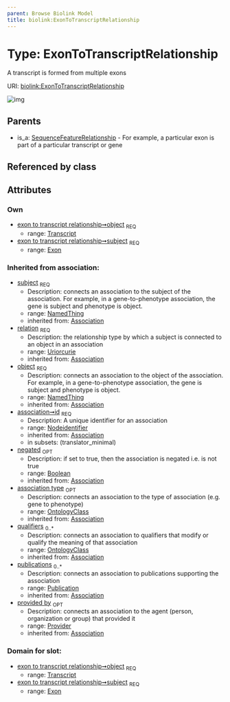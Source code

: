 ```yaml
---
parent: Browse Biolink Model
title: biolink:ExonToTranscriptRelationship
---
```


# Type: ExonToTranscriptRelationship


A transcript is formed from multiple exons

URI: [biolink:ExonToTranscriptRelationship](https://w3id.org/biolink/vocab/ExonToTranscriptRelationship)

![img](http://yuml.me/diagram/nofunky;dir:TB/class/\[Provider]<provided%20by(i)%200..1-%20\[ExonToTranscriptRelationship&#124;relation(i):uriorcurie;id(i):nodeidentifier;negated(i):boolean%20%3F],%20\[Publication]<publications(i)%200..*-%20\[ExonToTranscriptRelationship],%20\[OntologyClass]<qualifiers(i)%200..*-%20\[ExonToTranscriptRelationship],%20\[OntologyClass]<association%20type(i)%200..1-%20\[ExonToTranscriptRelationship],%20\[Transcript]<object%201..1-%20\[ExonToTranscriptRelationship],%20\[Exon]<subject%201..1-%20\[ExonToTranscriptRelationship],%20\[SequenceFeatureRelationship]^-\[ExonToTranscriptRelationship])

## Parents

 *  is_a: [SequenceFeatureRelationship](SequenceFeatureRelationship.md) - For example, a particular exon is part of a particular transcript or gene

## Referenced by class


## Attributes


### Own

 * [exon to transcript relationship➞object](exon_to_transcript_relationship_object.md)  <sub>REQ</sub>
    * range: [Transcript](Transcript.md)
 * [exon to transcript relationship➞subject](exon_to_transcript_relationship_subject.md)  <sub>REQ</sub>
    * range: [Exon](Exon.md)

### Inherited from association:

 * [subject](subject.md)  <sub>REQ</sub>
    * Description: connects an association to the subject of the association. For example, in a gene-to-phenotype association, the gene is subject and phenotype is object.
    * range: [NamedThing](NamedThing.md)
    * inherited from: [Association](Association.md)
 * [relation](relation.md)  <sub>REQ</sub>
    * Description: the relationship type by which a subject is connected to an object in an association
    * range: [Uriorcurie](types/Uriorcurie.md)
    * inherited from: [Association](Association.md)
 * [object](object.md)  <sub>REQ</sub>
    * Description: connects an association to the object of the association. For example, in a gene-to-phenotype association, the gene is subject and phenotype is object.
    * range: [NamedThing](NamedThing.md)
    * inherited from: [Association](Association.md)
 * [association➞id](association_id.md)  <sub>REQ</sub>
    * Description: A unique identifier for an association
    * range: [Nodeidentifier](types/Nodeidentifier.md)
    * inherited from: [Association](Association.md)
    * in subsets: (translator_minimal)
 * [negated](negated.md)  <sub>OPT</sub>
    * Description: if set to true, then the association is negated i.e. is not true
    * range: [Boolean](types/Boolean.md)
    * inherited from: [Association](Association.md)
 * [association type](association_type.md)  <sub>OPT</sub>
    * Description: connects an association to the type of association (e.g. gene to phenotype)
    * range: [OntologyClass](OntologyClass.md)
    * inherited from: [Association](Association.md)
 * [qualifiers](qualifiers.md)  <sub>0..*</sub>
    * Description: connects an association to qualifiers that modify or qualify the meaning of that association
    * range: [OntologyClass](OntologyClass.md)
    * inherited from: [Association](Association.md)
 * [publications](publications.md)  <sub>0..*</sub>
    * Description: connects an association to publications supporting the association
    * range: [Publication](Publication.md)
    * inherited from: [Association](Association.md)
 * [provided by](provided_by.md)  <sub>OPT</sub>
    * Description: connects an association to the agent (person, organization or group) that provided it
    * range: [Provider](Provider.md)
    * inherited from: [Association](Association.md)

### Domain for slot:

 * [exon to transcript relationship➞object](exon_to_transcript_relationship_object.md)  <sub>REQ</sub>
    * range: [Transcript](Transcript.md)
 * [exon to transcript relationship➞subject](exon_to_transcript_relationship_subject.md)  <sub>REQ</sub>
    * range: [Exon](Exon.md)
